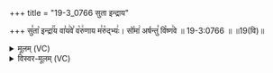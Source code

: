 +++
title = "19-3_0766 सुता इन्द्राय"

+++
सु꣣ता꣡ इन्द्रा꣢꣯य वा꣣य꣢वे꣣ व꣡रु꣢णाय म꣣रु꣡द्भ्यः꣢। सो꣡मा꣢ अर्षन्तु꣣ वि꣡ष्ण꣢वे ॥ 19-3:0766 ॥ ॥19(वि)॥

<details><summary>मूलम् (VC)</summary>

सु꣣ता꣡ इन्द्रा꣢꣯य वा꣣य꣢वे꣣ व꣡रु꣢णाय म꣣रु꣡द्भ्यः꣣ । सो꣡मा꣢ अर्षन्तु꣣ वि꣡ष्ण꣢वे ॥७६६॥
</details>

<details><summary>विस्वर-मूलम् (VC)</summary>

सुता इन्द्राय वायवे वरुणाय मरुद्भ्यः । सोमा अर्षन्तु विष्णवे ॥७६६॥
</details>